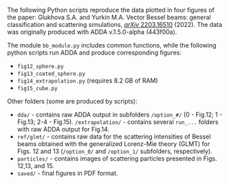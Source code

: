 The following Python scripts reproduce the data plotted in four figures of the paper: Glukhova S.A. and Yurkin M.A. Vector Bessel beams: general classification and scattering simulations, [_arXiv_ 2203.16510](https://arxiv.org/abs/2203.16510) (2022). The data was originally produced with ADDA v.1.5.0-alpha (443f00a).

The module `bb_module.py` includes common functions, while the following python scripts run ADDA and produce corresponding figures:
* `fig12_sphere.py`
* `fig13_coated_sphere.py`
* `fig14_extrapolation.py` (requires 8.2 GB of RAM) 
* `fig15_cube.py`

Other folders (some are produced by scripts):
* `dda/` - contains raw ADDA output in subfolders `/option_#/` (0 - Fig.12; 1 - Fig.13; 2-4 - Fig.15). `/extrapolation/` - contains several `run_...` folders with raw ADDA output for Fig.14.
* `ref/glmt/` - contains raw data for the scattering intensities of Bessel beams obtained with the generalized Lorenz-Mie theory (GLMT) for Figs. 12 and 13 (`/option_0/` and `/option_1/` subfolders, respectively).
* `particles/` - contains images of scattering particles presented in Figs. 12,13, and 15.
* `saved/` - final figures in PDF format.
